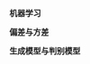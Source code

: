 **机器学习**

**偏差与方差**

**生成模型与判别模型**

<!--stackedit_data:
eyJoaXN0b3J5IjpbMzIyNzM3OCw5MjQ5NjEyODIsLTYyMzM0MT
ExNl19
-->